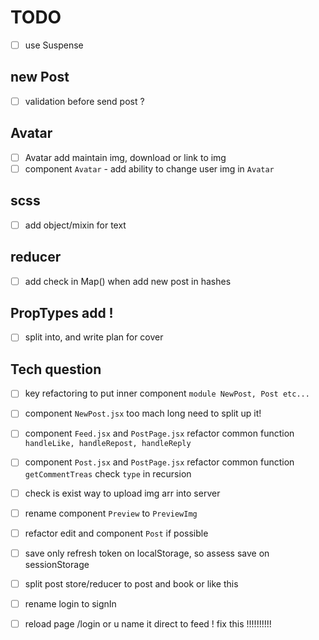 # TODO
 - [ ] use Suspense
## new Post
 - [ ] validation before send post ?
 
 
 ## Avatar
- [ ] Avatar add maintain img, download or link to img
- [ ] component `Avatar`   - add ability to change  user img  in `Avatar`

 ## scss
- [ ] add object/mixin for text 

## reducer
 - [ ] add check in Map() when add new post in hashes


## PropTypes add !
- [ ] split into, and write plan for cover

## Tech question
- [ ] key refactoring to put inner component `module NewPost, Post etc...`
 
- [ ] component `NewPost.jsx`  too mach long need to split up it!


- [ ] component `Feed.jsx` and `PostPage.jsx`  refactor common function `handleLike, handleRepost, handleReply`
- [ ] component `Post.jsx` and `PostPage.jsx`  refactor common function `getCommentTreas` check `type` in recursion

- [ ] check is exist way to upload img arr into server
- [ ] rename component `Preview` to `PreviewImg`


- [ ] refactor edit and  component `Post` if possible

- [ ] save only refresh token on localStorage, so assess save on sessionStorage
 
- [ ] split post store/reducer to post and book or like this
- [ ] rename login to signIn
- [ ] reload page /login or u name it direct to feed ! fix this !!!!!!!!!!